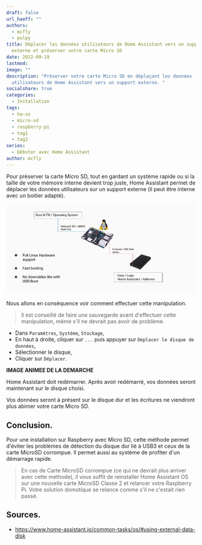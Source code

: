 ```yaml
---
draft: false
url_haoff: ""
authors:
  - mcfly
  - pulpy
title: Déplacer les données utilisateurs de Home Assistant vers un support
  externe et préserver votre carte Micro SD
date: 2022-09-19
lastmod:
image: ""
description: "Préserver votre carte Micro SD en déplaçant les données
  utilisateurs de Home Assistant vers un support externe. "
socialshare: true
categories:
  - Installation
tags:
  - ha-os
  - micro-sd
  - raspberry-pi
  - tag1
  - tag2
series:
  - Débuter avec Home Assistant
author: mcfly
---
```

Pour préserver la carte Micro SD, tout en gardant un système rapide ou si la taille de votre mémoire interne devient trop juste, Home Assistant permet de déplacer les données utilisateurs sur un support externe (il peut être interne avec un boitier adapté).



![Image du Schéma de principe sur le stockage des données vers un support externe](img/imagebf_image_usbdatadisk.png "Schéma de principe sur le stockage des données vers un support externe.")

Nous allons en conséquence voir comment effectuer cette manipulation.

> Il est conseillé de faire une sauvegarde avant d'effectuer cette manipulation, même s'il ne devrait pas avoir de problème.

* Dans `Paramètres`, `Système`, `Stockage`,
* En haut à droite, cliquer sur `...` puis appuyer sur `Déplacer le disque de données`,
* Sélectionner le disque,
* Cliquer sur `Déplacer`.

**IMAGE ANIMEE DE LA DEMARCHE**

Home Assistant doit redémarrer. Après avoir redémarré, vos données seront maintenant sur le disque choisi.

Vos données seront à présent sur le disque dur et les écritures ne viendront plus abimer votre carte Micro SD.

## Conclusion.

Pour une installation sur Raspberry avec Micro SD, cette méthode permet d'éviter les problèmes de détection du disque dur lié à USB3 et ceux de la carte MicroSD corrompue. Il permet aussi au système de profiter d'un démarrage rapide.

> En cas de Carte MicroSD corrompue (ce qui ne devrait plus arriver avec cette methode), il vous suffit de reinstaller Home Assistant OS sur une nouvelle carte MicroSD Classe 2 et relancer votre Raspberry Pi. Votre solution domotique se relance comme s'il ne c'estait rien passé.

## Sources.

* https://www.home-assistant.io/common-tasks/os/#using-external-data-disk